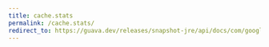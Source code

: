 ```yaml
---
title: cache.stats
permalink: /cache.stats/
redirect_to: https://guava.dev/releases/snapshot-jre/api/docs/com/google/common/cache/Cache.html#stats--
---
```

